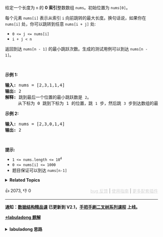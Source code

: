 <p>给定一个长度为 <code>n</code> 的 <strong>0 索引</strong>整数数组 <code>nums</code>。初始位置为 <code>nums[0]</code>。</p>

<p>每个元素 <code>nums[i]</code> 表示从索引 <code>i</code> 向前跳转的最大长度。换句话说，如果你在 <code>nums[i]</code> 处，你可以跳转到任意 <code>nums[i + j]</code> 处:</p>

<ul> 
 <li><code>0 &lt;= j &lt;= nums[i]</code>&nbsp;</li> 
 <li><code>i + j &lt; n</code></li> 
</ul>

<p>返回到达&nbsp;<code>nums[n - 1]</code> 的最小跳跃次数。生成的测试用例可以到达 <code>nums[n - 1]</code>。</p>

<p>&nbsp;</p>

<p><strong>示例 1:</strong></p>

<pre>
<strong>输入:</strong> nums = [2,3,1,1,4]
<strong>输出:</strong> 2
<strong>解释:</strong> 跳到最后一个位置的最小跳跃数是 <span><code>2</code></span>。
&nbsp;    从下标为 0 跳到下标为 1 的位置，跳&nbsp;<span><code>1</code></span>&nbsp;步，然后跳&nbsp;<span><code>3</code></span>&nbsp;步到达数组的最后一个位置。
</pre>

<p><strong>示例 2:</strong></p>

<pre>
<strong>输入:</strong> nums = [2,3,0,1,4]
<strong>输出:</strong> 2
</pre>

<p>&nbsp;</p>

<p><strong>提示:</strong></p>

<ul> 
 <li><code>1 &lt;= nums.length &lt;= 10<sup>4</sup></code></li> 
 <li><code>0 &lt;= nums[i] &lt;= 1000</code></li> 
 <li>题目保证可以到达&nbsp;<code>nums[n-1]</code></li> 
</ul>

<details><summary><strong>Related Topics</strong></summary>贪心 | 数组 | 动态规划</details><br>

<div>👍 2073, 👎 0<span style='float: right;'><span style='color: gray;'><a href='https://github.com/labuladong/fucking-algorithm/discussions/939' target='_blank' style='color: lightgray;text-decoration: underline;'>bug 反馈</a> | <a href='https://labuladong.gitee.io/article/fname.html?fname=jb插件简介' target='_blank' style='color: lightgray;text-decoration: underline;'>使用指南</a> | <a href='https://labuladong.github.io/algo/images/others/%E5%85%A8%E5%AE%B6%E6%A1%B6.jpg' target='_blank' style='color: lightgray;text-decoration: underline;'>更多配套插件</a></span></span></div>

<div id="labuladong"><hr>

**通知：[数据结构精品课](https://aep.h5.xeknow.com/s/1XJHEO) 已更新到 V2.1，[手把手刷二叉树系列课程](https://aep.xet.tech/s/3YGcq3) 上线。**



<p><strong><a href="https://labuladong.github.io/article/slug.html?slug=jump-game-ii" target="_blank">⭐️labuladong 题解</a></strong></p>
<details><summary><strong>labuladong 思路</strong></summary>

## 基本思路

PS：这道题在[《算法小抄》](https://item.jd.com/12759911.html) 的第 376 页。

常规的思维就是暴力穷举，把所有可行的跳跃方案都穷举出来，计算步数最少的。穷举的过程会有重叠子问题，用备忘录消除一下，就成了自顶向下的动态规划。

不过直观地想一想，似乎不需要穷举所有方案，只需要判断哪一个选择最具有「潜力」即可，这就是贪心思想来做，比动态规划效率更高。

![](https://labuladong.github.io/pictures/jumpGame/1.jpg)

比如上图这种情况，我们站在索引 0 的位置，可以向前跳 1，2 或 3 步，你说应该选择跳多少呢？

**显然应该跳 2 步调到索引 2，因为 `nums[2]` 的可跳跃区域涵盖了索引区间 `[3..6]`，比其他的都大**。

这就是思路，我们用 `i` 和 `end` 标记了可以选择的跳跃步数，`farthest` 标记了所有选择 `[i..end]` 中能够跳到的最远距离，`jumps` 记录跳跃次数。

**详细题解：[如何运用贪心思想玩跳跃游戏](https://labuladong.github.io/article/fname.html?fname=跳跃游戏)**

**标签：[一维动态规划](https://mp.weixin.qq.com/mp/appmsgalbum?__biz=MzAxODQxMDM0Mw==&action=getalbum&album_id=2122007027366395905)，[动态规划](https://mp.weixin.qq.com/mp/appmsgalbum?__biz=MzAxODQxMDM0Mw==&action=getalbum&album_id=1318881141113536512)，贪心算法**

## 解法代码

提示：🟢 标记的是我写的解法代码，🤖 标记的是 chatGPT 翻译的多语言解法代码。如有错误，可以 [点这里](https://github.com/labuladong/fucking-algorithm/issues/1113) 反馈和修正。

<div class="tab-panel"><div class="tab-nav">
<button data-tab-item="cpp" class="tab-nav-button btn " data-tab-group="default" onclick="switchTab(this)">cpp🤖</button>

<button data-tab-item="python" class="tab-nav-button btn " data-tab-group="default" onclick="switchTab(this)">python🤖</button>

<button data-tab-item="java" class="tab-nav-button btn active" data-tab-group="default" onclick="switchTab(this)">java🟢</button>

<button data-tab-item="go" class="tab-nav-button btn " data-tab-group="default" onclick="switchTab(this)">go🤖</button>

<button data-tab-item="javascript" class="tab-nav-button btn " data-tab-group="default" onclick="switchTab(this)">javascript🤖</button>
</div><div class="tab-content">
<div data-tab-item="cpp" class="tab-item " data-tab-group="default"><div class="highlight">

```cpp
// 注意：cpp 代码由 chatGPT🤖 根据我的 java 代码翻译，旨在帮助不同背景的读者理解算法逻辑。
// 本代码已经通过力扣的测试用例，应该可直接成功提交。

class Solution {
public:
    int jump(vector<int>& nums) {
        int n = nums.size();
        int end = 0, farthest = 0;
        int jumps = 0;
        for (int i = 0; i < n - 1; i++) {
            farthest = max(nums[i] + i, farthest);
            if (end == i) {
                jumps++;
                end = farthest;
            }
        }
        return jumps;
    }
};
```

</div></div>

<div data-tab-item="python" class="tab-item " data-tab-group="default"><div class="highlight">

```python
# 注意：python 代码由 chatGPT🤖 根据我的 java 代码翻译，旨在帮助不同背景的读者理解算法逻辑。
# 本代码已经通过力扣的测试用例，应该可直接成功提交。

class Solution:
    def jump(self, nums: List[int]) -> int:
        n = len(nums)
        end, farthest, jumps = 0, 0, 0
        for i in range(n - 1):
            farthest = max(nums[i] + i, farthest)
            if end == i:
                jumps += 1
                end = farthest
        return jumps
```

</div></div>

<div data-tab-item="java" class="tab-item active" data-tab-group="default"><div class="highlight">

```java
class Solution {
    public int jump(int[] nums) {
        int n = nums.length;
        int end = 0, farthest = 0;
        int jumps = 0;
        for (int i = 0; i < n - 1; i++) {
            farthest = Math.max(nums[i] + i, farthest);
            if (end == i) {
                jumps++;
                end = farthest;
            }
        }
        return jumps;
    }
}
```

</div></div>

<div data-tab-item="go" class="tab-item " data-tab-group="default"><div class="highlight">

```go
// 注意：go 代码由 chatGPT🤖 根据我的 java 代码翻译，旨在帮助不同背景的读者理解算法逻辑。
// 本代码已经通过力扣的测试用例，应该可直接成功提交。

func jump(nums []int) int {
    n := len(nums)
    end, farthest, jumps := 0, 0, 0
    for i := 0; i < n-1; i++ {
        farthest = max(nums[i]+i, farthest)
        if end == i {
            jumps++
            end = farthest
        }
    }
    return jumps
}

func max(x, y int) int {
    if x > y {
        return x
    }
    return y
}
```

</div></div>

<div data-tab-item="javascript" class="tab-item " data-tab-group="default"><div class="highlight">

```javascript
// 注意：javascript 代码由 chatGPT🤖 根据我的 java 代码翻译，旨在帮助不同背景的读者理解算法逻辑。
// 本代码已经通过力扣的测试用例，应该可直接成功提交。

/**
 * @param {number[]} nums
 * @return {number}
 */
var jump = function(nums) {
    const n = nums.length;
    let end = 0, farthest = 0, jumps = 0;
    for (let i = 0; i < n - 1; i++) {
        farthest = Math.max(nums[i] + i, farthest);
        if (end === i) {
            jumps++;
            end = farthest;
        }
    }
    return jumps;
};
```

</div></div>
</div></div>

**类似题目**：
  - [55. 跳跃游戏 🟠](/problems/jump-game)

</details>
</div>



